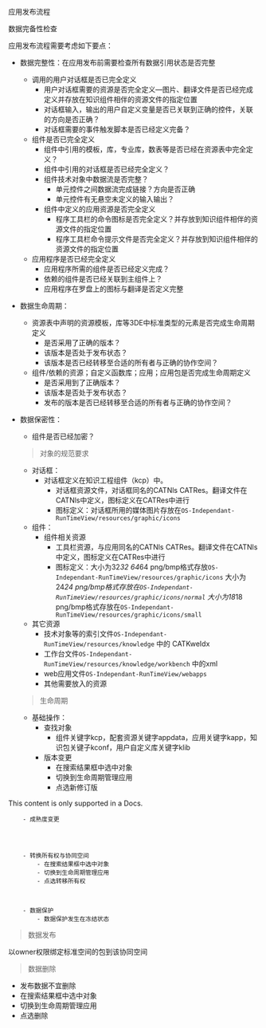 

应用发布流程

数据完备性检查


应用发布流程需要考虑如下要点：

- 数据完整性：在应用发布前需要检查所有数据引用状态是否完整
    - 调用的用户对话框是否已完全定义
        - 用户对话框需要的资源是否完全定义—图片、翻译文件是否已经完成定义并存放在知识组件相伴的资源文件的指定位置
        - 对话框输入，输出的用户自定义变量是否已关联到正确的控件，关联的方向是否正确？
        - 对话框需要的事件触发脚本是否已经定义完备？
    - 组件是否已完全定义
        - 组件中引用的模板，库，专业库，数表等是否已经在资源表中完全定义？
        - 组件中引用的对话框是否已经完全定义？
        - 组件技术对象中数据流是否完整？
            - 单元控件之间数据流完成链接？方向是否正确
            - 单元控件有无悬空未定义的输入输出？
        - 组件中定义的应用资源是否完全定义
            - 程序工具栏的命令图标是否完全定义？并存放到知识组件相伴的资源文件的指定位置
            - 程序工具栏命令提示文件是否完全定义？并存放到知识组件相伴的资源文件的指定位置
    - 应用程序是否已经完全定义
        - 应用程序所需的组件是否已经定义完成？
        - 依赖的组件是否已经关联到主组件上？
        - 应用程序在罗盘上的图标与翻译是否定义完整
- 数据生命周期：
    - 资源表中声明的资源模板，库等3DE中标准类型的元素是否完成生命周期定义
        - 是否采用了正确的版本？
        - 该版本是否处于发布状态？
        - 该版本是否已经转移至合适的所有者与正确的协作空间？
    - 组件/依赖的资源；自定义函数库；应用；应用包是否完成生命周期定义
        - 是否采用到了正确版本？
        - 该版本是否处于发布状态？
        - 发布的版本是否已经转移至合适的所有者与正确的协作空间？
- 数据保密性：
    - 组件是否已经加密？
    
    > 对象的规范要求
    > 
    - 对话框：
        - 对话框定义在知识工程组件（kcp）中。
            - 对话框资源文件，对话框同名的CATNls CATRes。翻译文件在CATNls中定义，图标定义在CATRes中进行
            - 图标定义：对话框所用的媒体图片存放在`OS-Independant-RunTimeView/resources/graphic/icons`
    - 组件：
        - 组件相关资源
            - 工具栏资源，与应用同名的CATNls CATRes。翻译文件在CATNls中定义，图标定义在CATRes中进行
            - 图标定义：大小为32*32 64*64 png/bmp格式存放`OS-Independant-RunTimeView/resources/graphic/icons`  大小为24*24 png/bmp格式存放在`OS-Independant-RunTimeView/resources/graphic/icons/normal`  大小为18*18 png/bmp格式存放在`OS-Independant-RunTimeView/resources/graphic/icons/small`
    - 其它资源
        - 技术对象等的索引文件`OS-Independant-RunTimeView/resources/knowledge`  中的  CATKweIdx
        - 工作台文件`OS-Independant-RunTimeView/resources/knowledge/workbench`  中的xml
        - web应用文件`OS-Independant-RunTimeView/webapps`
        - 其他需要放入的资源
    
    > 生命周期
    > 
    - 基础操作：
        - 查找对象
            - 组件关键字kcp，配套资源关键字appdata，应用关键字kapp，知识包关键子kconf，用户自定义库关键字klib
        - 版本变更
            - 在搜索结果框中选中对象
            - 切换到生命周期管理应用
            - 点选新修订版
          
This content is only supported in a Docs.

        - 成熟度变更
     



        - 转换所有权与协同空间
            - 在搜索结果框中选中对象
            - 切换到生命周期管理应用
            - 点选转移所有权
         


        - 数据保护
            - 数据保护发生在冻结状态

> 数据发布
> 

以owner权限绑定标准空间的包到该协同空间

> 数据删除
> 
- 发布数据不宜删除
- 在搜索结果框中选中对象
- 切换到生命周期管理应用
- 点选删除

